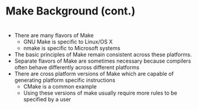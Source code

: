 # Make Background (cont.)
#
#
* There are many flavors of Make
    * GNU Make is specific to Linux/OS X
    * nmake is specific to Microsoft systems
* The basic principles of Make remain consistent across these platforms. 
* Separate flavors of Make are sometimes necessary because compilers often behave differently across different platforms
* There are cross platform versions of Make which are capable of generating platform specific instructions
    * CMake is a common example
    * Using these versions of make usually require more rules to be specified by a user